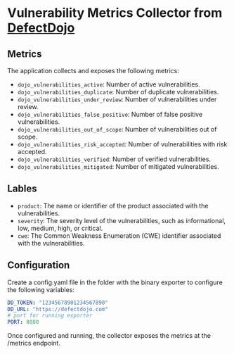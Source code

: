 # Vulnerability Metrics Collector from [DefectDojo](https://github.com/DefectDojo/django-DefectDojo)

## Metrics

The application collects and exposes the following metrics:

- `dojo_vulnerabilities_active`: Number of active vulnerabilities.
- `dojo_vulnerabilities_duplicate`: Number of duplicate vulnerabilities.
- `dojo_vulnerabilities_under_review`: Number of vulnerabilities under review.
- `dojo_vulnerabilities_false_positive`: Number of false positive vulnerabilities.
- `dojo_vulnerabilities_out_of_scope`: Number of vulnerabilities out of scope.
- `dojo_vulnerabilities_risk_accepted`: Number of vulnerabilities with risk accepted.
- `dojo_vulnerabilities_verified`: Number of verified vulnerabilities.
- `dojo_vulnerabilities_mitigated`: Number of mitigated vulnerabilities.

## Lables

- `product`: The name or identifier of the product associated with the vulnerabilities.
- `severity`: The severity level of the vulnerabilities, such as informational, low, medium, high, or critical.
- `cwe`: The Common Weakness Enumeration (CWE) identifier associated with the vulnerabilities.

## Configuration

Create a config.yaml file in the folder with the binary exporter to configure the following variables:

```yaml
DD_TOKEN: "12345678901234567890"
DD_URL: "https://defectdojo.com"
# port for running exporter
PORT: 8080
```

Once configured and running, the collector exposes the metrics at the /metrics endpoint.
